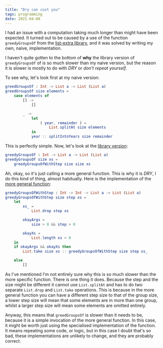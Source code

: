 ```yaml
---
title: "Dry can cost you"
tags: programming
date: 2021-04-08
---
```


I had an issue with a computation taking much longer than might have been expected. It turned out to be caused by a use of the function `greedyGroupsOf` from the [list-extra library](https://package.elm-lang.org/packages/elm-community/list-extra/latest/List-Extra), and it was solved by writing my own, naive, implementation.

I haven't quite gotten to the bottom of **why** the library version of `greedyGroupsOf` of is so much slower than my naive version, but the reason it is slower is mostly to do with *DRY* or *don't repeat yourself*.

To see why, let's look first at my naive version:

```elm
greedGroupsOf : Int -> List a -> List (List a)
greedGroupsOf size elements =
    case elements of
        [] ->
            []

        _ ->
            let
                ( year, remainder ) =
                    List.splitAt size elements
            in
            year :: splitIntoYears size remainder
```

This is perfectly simple. Now, let's look at the [library version](https://github.com/elm-community/list-extra/blob/8.3.0/src/List/Extra.elm#L1927):

```elm
greedyGroupsOf : Int -> List a -> List (List a)
greedyGroupsOf size xs =
    greedyGroupsOfWithStep size size xs
```

Ah, okay, so it's just calling a more general function. This is why it is *DRY*, I do this kind of thing, almost habitually. Here is the implementation of the [more general function](https://github.com/elm-community/list-extra/blob/8.3.0/src/List/Extra.elm#L1951):

```elm
greedyGroupsOfWithStep : Int -> Int -> List a -> List (List a)
greedyGroupsOfWithStep size step xs =
    let
        xs_ =
            List.drop step xs

        okayArgs =
            size > 0 && step > 0

        okayXs =
            List.length xs > 0
    in
    if okayArgs && okayXs then
        List.take size xs :: greedyGroupsOfWithStep size step xs_

    else
        []
```

As I've mentioned I'm not entirely sure why this is so much slower than the more specific function. There is one thing it does. Because the step and the size might be different it cannot use `List.splitAt` and has to do two separate `List.drop` and `List.take` operations. This is because in the more general function you can have a different step size to that of the group size, a lower step size will mean that some elements are in more than one group, whilst a larger step size will mean some elements are omitted entirely.

Anyway, this means that `greedGroupsOf` is slower than it needs to be, because it is a simple invocation of the more general function. In this case, it might be worth just using the specialised implementation of the function. It means repeating some code, or logic, but in this case I doubt that's so bad, these implementations are unlikely to change, and they are probably correct.
